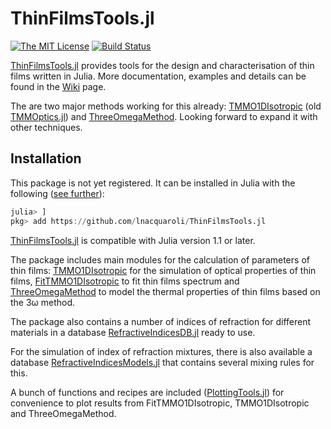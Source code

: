 # ThinFilmsTools.jl

[![The MIT License](https://img.shields.io/badge/license-MIT-orange.svg?style=flat-square)](http://opensource.org/licenses/MIT)
[![Build Status](https://travis-ci.com/lnacquaroli/ThinFilmsTools.jl.svg?branch=master)](https://travis-ci.com/lnacquaroli/ThinFilmsTools.jl)

[ThinFilmsTools.jl](https://github.com/lnacquaroli/ThinFilmsTools.jl/wiki/Home) provides tools for the design and characterisation of thin films written in Julia. More documentation, examples and details can be found in the [Wiki](https://github.com/lnacquaroli/ThinFilmsTools.jl/wiki/Home) page.

The are two major methods working for this already: [TMMO1DIsotropic](https://github.com/lnacquaroli/ThinFilmsTools.jl/wiki/TMMO1DIsotropic) (old [TMMOptics.jl](https://github.com/lnacquaroli/TMMOptics.jl)) and [ThreeOmegaMethod](https://github.com/lnacquaroli/ThinFilmsTools.jl/wiki/ThreeOmegaMethod). Looking forward to expand it with other techniques.

## Installation

This package is not yet registered. It can be installed in Julia with the following ([see further](https://docs.julialang.org/en/v1/stdlib/Pkg/index.html#Adding-unregistered-packages-1)):
```julia
julia> ]
pkg> add https://github.com/lnacquaroli/ThinFilmsTools.jl
```

[ThinFilmsTools.jl](https://github.com/lnacquaroli/ThinFilmsTools.jl/wiki/Home) is compatible with Julia version 1.1 or later.

The package includes main modules for the calculation of parameters of thin films: [TMMO1DIsotropic](https://github.com/lnacquaroli/ThinFilmsTools.jl/wiki/TMMO1DIsotropic) for the simulation of optical properties of thin films, [FitTMMO1DIsotropic](https://github.com/lnacquaroli/ThinFilmsTools.jl/wiki/FitTMMO1DIsotropic) to fit thin films spectrum and [ThreeOmegaMethod](https://github.com/lnacquaroli/ThinFilmsTools.jl/wiki/ThreeOmegaMethod) to model the thermal properties of thin films based on the 3ω method.

The package also contains a number of indices of refraction for different materials in a database [RefractiveIndicesDB.jl](https://github.com/lnacquaroli/ThinFilmsTools.jl/wiki/RefractiveIndicesDB.jl) ready to use.

For the simulation of index of refraction mixtures, there is also available a database [RefractiveIndicesModels.jl](https://github.com/lnacquaroli/ThinFilmsTools.jl/wiki/RefractiveIndicesModels.jl) that contains several mixing rules for this.

A bunch of functions and recipes are included ([PlottingTools.jl](https://github.com/lnacquaroli/ThinFilmsTools.jl/wiki/PlottingTools.jl)) for convenience to plot results from FitTMMO1DIsotropic, TMMO1DIsotropic and ThreeOmegaMethod.
